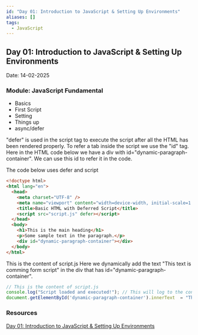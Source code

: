 ```yaml
---
id: "Day 01: Introduction to JavaScript & Setting Up Environments"
aliases: []
tags:
  - JavaScript
---
```


## Day 01: Introduction to JavaScript & Setting Up Environments

Date: 14-02-2025

### Module: JavaScript Fundamental

- Basics
- First Script
- Setting
- Things up
- async/defer

"defer" is used in the script tag to execute the script after all the HTML has been rendered properly.
To refer a tab inside the script we use the "id" tag.
Here in the HTML code below we have a div with id="dynamic-paragraph-container".
We can use this id to refer it in the code.

The code below uses defer and script

```html
<!doctype html>
<html lang="en">
  <head>
    <meta charset="UTF-8" />
    <meta name="viewport" content="width=device-width, initial-scale=1.0" />
    <title>Basic HTML with Deferred Script</title>
    <script src="script.js" defer></script>
  </head>
  <body>
    <h1>This is the main heading</h1>
    <p>Some sample text in the paragraph.</p>
    <div id="dynamic-paragraph-container"></div>
  </body>
</html>
```

This is the content of script.js
Here we dynamically add the text "This text is comming form script" in the div that has id="dynamic-paragraph-container".

```JavaScript
// This is the content of script.js
console.log("Script loaded and executed!"); // This will log to the console
document.getElementById('dynamic-paragraph-container').innerText  = "This text is comming from script"
```

### Resources

[Day 01: Introduction to JavaScript & Setting Up Environments](https://www.youtube.com/watch?v=t8QXF85YovE&t=0s)
